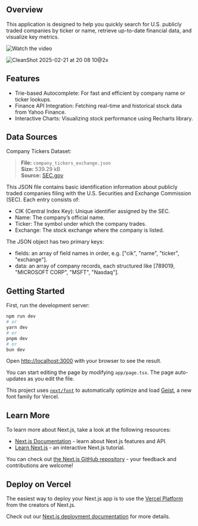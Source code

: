 
## Overview
This application is designed to help you quickly search for U.S. publicly traded companies by ticker or name, retrieve up-to-date financial data, and visualize key metrics.

![Watch the video](https://github.com/user-attachments/assets/2f606c14-a937-48f8-96ac-2858651d678c)

![CleanShot 2025-02-21 at 20 08 10@2x](https://github.com/user-attachments/assets/7763f484-7fb6-4489-88bd-4188413f9e76)

## Features
- Trie-based Autocomplete: For fast and efficient by company name or ticker lookups.
- Finance API Integration: Fetching real-time and historical stock data from Yahoo Finance.
- Interactive Charts: Visualizing stock performance using Recharts library.

## Data Sources
Company Tickers Dataset:
> **File:** `company_tickers_exchange.json`  
> **Size:** 539.29 kB  
> **Source:** [SEC.gov](https://www.sec.gov/)

This JSON file contains basic identification information about publicly traded companies filing with the U.S. Securities and Exchange Commission (SEC). Each entry consists of:
- CIK (Central Index Key): Unique identifier assigned by the SEC.
- Name: The company’s official name.
- Ticker: The symbol under which the company trades.
- Exchange: The stock exchange where the company is listed.
  
The JSON object has two primary keys:
- fields: an array of field names in order, e.g. ["cik", "name", "ticker", "exchange"].
- data: an array of company records, each structured like [789019, "MICROSOFT CORP", "MSFT", "Nasdaq"].

## Getting Started

First, run the development server:

```bash
npm run dev
# or
yarn dev
# or
pnpm dev
# or
bun dev
```

Open [http://localhost:3000](http://localhost:3000) with your browser to see the result.

You can start editing the page by modifying `app/page.tsx`. The page auto-updates as you edit the file.

This project uses [`next/font`](https://nextjs.org/docs/app/building-your-application/optimizing/fonts) to automatically optimize and load [Geist](https://vercel.com/font), a new font family for Vercel.

## Learn More

To learn more about Next.js, take a look at the following resources:

- [Next.js Documentation](https://nextjs.org/docs) - learn about Next.js features and API.
- [Learn Next.js](https://nextjs.org/learn) - an interactive Next.js tutorial.

You can check out [the Next.js GitHub repository](https://github.com/vercel/next.js) - your feedback and contributions are welcome!

## Deploy on Vercel

The easiest way to deploy your Next.js app is to use the [Vercel Platform](https://vercel.com/new?utm_medium=default-template&filter=next.js&utm_source=create-next-app&utm_campaign=create-next-app-readme) from the creators of Next.js.

Check out our [Next.js deployment documentation](https://nextjs.org/docs/app/building-your-application/deploying) for more details.
